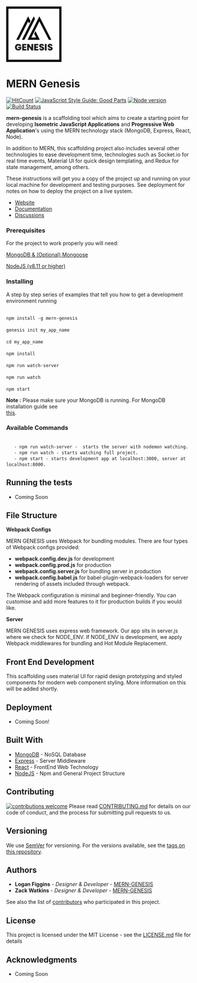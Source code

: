 ![mern-genesis](static/img/MernLogo1.jpg)


# MERN Genesis
[![HitCount](http://hits.dwyl.com/{L-Figgins13}/{Genesis}.svg)](http://hits.dwyl.com/{L-Figgins13}/{Genesis})
[![JavaScript Style Guide: Good Parts](https://img.shields.io/badge/code%20style-goodparts-brightgreen.svg?style=flat)](https://github.com/dwyl/goodparts "JavaScript The Good Parts")
[![Node version](https://img.shields.io/node/v/[NPM-MODULE-NAME].svg?style=flat)](http://nodejs.org/download/)
[![Build Status](https://travis-ci.org/{L-Figgins13}/{Genesis}.png?branch=master)](https://travis-ci.org/{L-Figgins13}/{Genesis})

**mern-genesis** is a scaffolding tool which aims to create a starting point for developing **Isometric JavaScript Applications** and **Progressive Web Application**'s using the MERN technology stack (MongoDB, Express, React, Node). 

In addition to MERN, this scaffolding project also includes several other technologies to ease development time, technologies such as Socket.io for real time events, Material UI for quick design templating, and Redux for state management, among others. 

These instructions will get you a copy of the project up and running on your local machine for development and testing purposes. See deployment for notes on how to deploy the project on a live system.

* [Website](www.mern-genesis.github.io)
* [Documentation](www.mern-genesis.github.io)
* [Discussions](www.mern-genesis.github.io)


### Prerequisites
For the project to work properly you will need:

[MongoDB & (Optional) Mongoose](https://www.mongodb.com/)

[NodeJS (v8.11 or higher)](https://nodejs.org/en/)


### Installing
A step by step series of examples that tell you how to get a development environment running

```

npm install -g mern-genesis

genesis init my_app_name

cd my_app_name

npm install

npm run watch-server

npm run watch

npm start

```

**Note :** Please make sure your MongoDB is running. For MongoDB installation guide see \
[this](https://docs.mongodb.org/v3.0/installation/).


### Available Commands

```

   - npm run watch-server -  starts the server with nodemon watching.
   - npm run watch - starts watching full project.
   - npm start - starts development app at localhost:3000, server at localhost:8000.

```


## Running the tests
- Coming Soon


## File Structure

**Webpack Configs**

MERN GENESIS uses Webpack for bundling modules. There are four types of Webpack configs provided:
 - **webpack.config.dev.js** for development
 - **webpack.config.prod.js** for production
 - **webpack.config.server.js** for bundling server in production
 - **webpack.config.babel.js** for babel-plugin-webpack-loaders for server rendering of assets included through webpack.

The Webpack configuration is minimal and beginner-friendly. You can customise and add more features to it for production builds if you would like.

**Server**

MERN GENESIS uses express web framework. Our app sits in server.js where we check for NODE_ENV.
If NODE_ENV is development, we apply Webpack middlewares for bundling and Hot Module Replacement.


## Front End Development
This scaffolding uses material UI for rapid design prototyping and styled components for modern web component styling. More information on this will be added shortly.


## Deployment
- Coming Soon!

## Built With
* [MongoDB]( https://www.mongodb.com/) - NoSQL Database
* [Express]( https://expressjs.com/) - Server Middleware
* [React](https://reactjs.org/) - FrontEnd Web Technology
* [NodeJS]( https://nodejs.org/en/) - Npm and General Project Structure


## Contributing 
[![contributions welcome](https://img.shields.io/badge/contributions-welcome-brightgreen.svg?style=flat)](https://github.com/dwyl/esta/issues)
Please read [CONTRIBUTING.md](https://gist.github.com/PurpleBooth/b24679402957c63ec426) for details on our code of conduct, and the process for submitting pull requests to us.


## Versioning
We use [SemVer](http://semver.org/) for versioning. For the versions available, see the [tags on this repository](https://github.com/your/project/tags). 


## Authors
* **Logan Figgins** - *Designer & Developer* - [MERN-GENESIS](https://github.com/L-Figgins13)
* **Zack Watkins** - *Designer & Developer* - [MERN-GENESIS](https://github.com/TheByteForge)

See also the list of [contributors](https://github.com/your/project/contributors) who participated in this project.


## License
This project is licensed under the MIT License - see the [LICENSE.md](LICENSE.md) file for details


## Acknowledgments
* Coming Soon